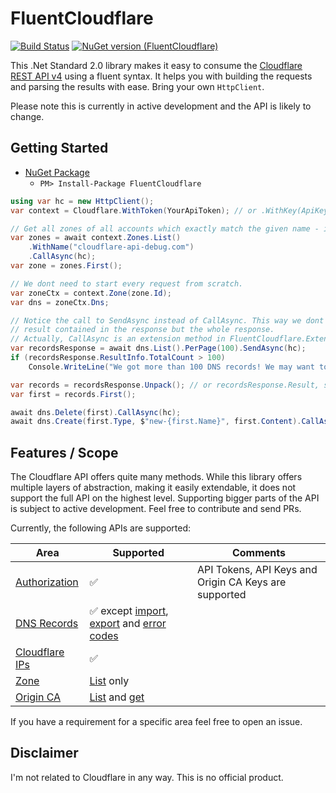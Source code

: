 # FluentCloudflare

[![Build Status](https://dev.azure.com/georg-jung/FluentCloudflare/_apis/build/status/georg-jung.FluentCloudflare?branchName=master)](https://dev.azure.com/georg-jung/FluentCloudflare/_build/latest?definitionId=4&branchName=master)
[![NuGet version (FluentCloudflare)](https://img.shields.io/nuget/v/FluentCloudflare.svg?style=flat)](https://www.nuget.org/packages/FluentCloudflare/)


This .Net Standard 2.0 library makes it easy to consume the [Cloudflare REST API v4](https://api.cloudflare.com/) using a fluent syntax. It helps you with building the requests and parsing the results with ease. Bring your own `HttpClient`.

Please note this is currently in active development and the API is likely to change.

## Getting Started

* [NuGet Package](https://www.nuget.org/packages/FluentCloudflare/)
  * `PM> Install-Package FluentCloudflare`

```c#
using var hc = new HttpClient();
var context = Cloudflare.WithToken(YourApiToken); // or .WithKey(ApiKey, "you@example.com");

// Get all zones of all accounts which exactly match the given name - in this case exactly one.
var zones = await context.Zones.List()
    .WithName("cloudflare-api-debug.com")
    .CallAsync(hc);
var zone = zones.First();

// We dont need to start every request from scratch.
var zoneCtx = context.Zone(zone.Id);
var dns = zoneCtx.Dns;

// Notice the call to SendAsync instead of CallAsync. This way we dont get the
// result contained in the response but the whole response.
// Actually, CallAsync is an extension method in FluentCloudflare.Extensions which uses SendAsync internally.
var recordsResponse = await dns.List().PerPage(100).SendAsync(hc);
if (recordsResponse.ResultInfo.TotalCount > 100)
    Console.WriteLine("We got more than 100 DNS records! We may want to get more of them using paging...");

var records = recordsResponse.Unpack(); // or recordsResponse.Result, skipping validation of the call's success
var first = records.First();

await dns.Delete(first).CallAsync(hc);
await dns.Create(first.Type, $"new-{first.Name}", first.Content).CallAsync(hc);
```

## Features / Scope

The Cloudflare API offers quite many methods. While this library offers multiple layers of abstraction, making it easily extendable, it does not support the full API on the highest level. Supporting bigger parts of the API is subject to active development. Feel free to contribute and send PRs.

Currently, the following APIs are supported:

| Area          | Supported     | Comments |
| ------------- | ------------- | -------- |
| [Authorization](https://api.cloudflare.com/#getting-started-requests) | :white_check_mark: | API Tokens, API Keys and Origin CA Keys are supported |
| [DNS Records](https://api.cloudflare.com/#dns-records-for-a-zone-properties) | :white_check_mark: except [import](https://api.cloudflare.com/#dns-records-for-a-zone-import-dns-records), [export](https://api.cloudflare.com/#dns-records-for-a-zone-export-dns-records) and [error codes](https://api.cloudflare.com/#dns-records-for-a-zone-export-dns-records) |
| [Cloudflare IPs](https://api.cloudflare.com/#cloudflare-ips-properties) | :white_check_mark: |
| [Zone](https://api.cloudflare.com/#zone-properties) | [List](https://api.cloudflare.com/#zone-list-zones) only
| [Origin CA](https://api.cloudflare.com/#origin-ca-properties) | [List](https://api.cloudflare.com/#origin-ca-list-certificates) and [get](https://api.cloudflare.com/#origin-ca-get-certificate)

If you have a requirement for a specific area feel free to open an issue.

## Disclaimer

I'm not related to Cloudflare in any way. This is no official product. 